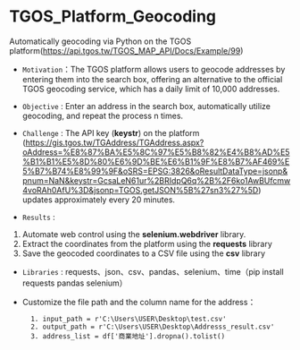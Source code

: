 # TGOS_Platform_Geocoding
Automatically geocoding via Python on the TGOS platform(https://api.tgos.tw/TGOS_MAP_API/Docs/Example/99)

* `Motivation`：The TGOS platform allows users to geocode addresses by entering them into the search box, offering an alternative to the official TGOS geocoding service, which has a daily limit of 10,000 addresses.
  
* `Objective` : Enter an address in the search box, automatically utilize geocoding, and repeat the process n times.
* `Challenge` :
The API key (**keystr**) on the platform (https://gis.tgos.tw/TGAddress/TGAddress.aspx?oAddress=%E8%87%BA%E5%8C%97%E5%B8%82%E4%B8%AD%E5%B1%B1%E5%8D%80%E6%9D%BE%E6%B1%9F%E8%B7%AF469%E5%B7%B74%E8%99%9F&oSRS=EPSG:3826&oResultDataType=jsonp&pnum=NaN&keystr=GcsaLeN61ur%2BRIdpQ6q%2B%2F6ko1AwBUfcmw4voRAh0AfU%3D&jsonp=TGOS.getJSON%5B%27sn3%27%5D) updates approximately every 20 minutes.

* `Results` :
1. Automate web control using the **selenium.webdriver** library.
2. Extract the coordinates from the platform using the **requests** library
3. Save the geocoded coordinates to a CSV file using the **csv** library

* `Libraries` : requests、json、csv、pandas、selenium、time（pip install requests pandas selenium）

* Customize the file path and the column name for the address：
  ```
    1. input_path = r'C:\Users\USER\Desktop\test.csv'
    2. output_path = r'C:\Users\USER\Desktop\Addresss_result.csv'
    3. address_list = df['商業地址'].dropna().tolist()
  ```
  
